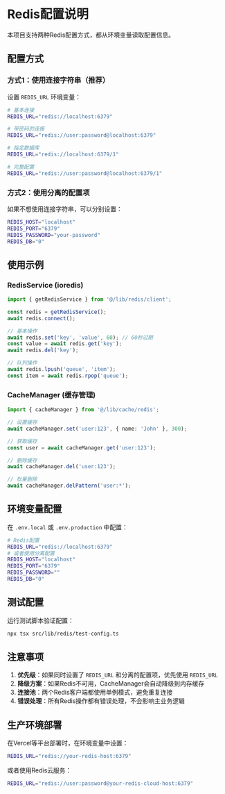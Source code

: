 # Redis配置说明

本项目支持两种Redis配置方式，都从环境变量读取配置信息。

## 配置方式

### 方式1：使用连接字符串（推荐）

设置 `REDIS_URL` 环境变量：

```bash
# 基本连接
REDIS_URL="redis://localhost:6379"

# 带密码的连接
REDIS_URL="redis://user:password@localhost:6379"

# 指定数据库
REDIS_URL="redis://localhost:6379/1"

# 完整配置
REDIS_URL="redis://user:password@localhost:6379/1"
```

### 方式2：使用分离的配置项

如果不想使用连接字符串，可以分别设置：

```bash
REDIS_HOST="localhost"
REDIS_PORT="6379"
REDIS_PASSWORD="your-password"
REDIS_DB="0"
```

## 使用示例

### RedisService (ioredis)

```typescript
import { getRedisService } from '@/lib/redis/client';

const redis = getRedisService();
await redis.connect();

// 基本操作
await redis.set('key', 'value', 60); // 60秒过期
const value = await redis.get('key');
await redis.del('key');

// 队列操作
await redis.lpush('queue', 'item');
const item = await redis.rpop('queue');
```

### CacheManager (缓存管理)

```typescript
import { cacheManager } from '@/lib/cache/redis';

// 设置缓存
await cacheManager.set('user:123', { name: 'John' }, 300);

// 获取缓存
const user = await cacheManager.get('user:123');

// 删除缓存
await cacheManager.del('user:123');

// 批量删除
await cacheManager.delPattern('user:*');
```

## 环境变量配置

在 `.env.local` 或 `.env.production` 中配置：

```bash
# Redis配置
REDIS_URL="redis://localhost:6379"
# 或者使用分离配置
REDIS_HOST="localhost"
REDIS_PORT="6379"
REDIS_PASSWORD=""
REDIS_DB="0"
```

## 测试配置

运行测试脚本验证配置：

```bash
npx tsx src/lib/redis/test-config.ts
```

## 注意事项

1. **优先级**：如果同时设置了 `REDIS_URL` 和分离的配置项，优先使用 `REDIS_URL`
2. **降级方案**：如果Redis不可用，CacheManager会自动降级到内存缓存
3. **连接池**：两个Redis客户端都使用单例模式，避免重复连接
4. **错误处理**：所有Redis操作都有错误处理，不会影响主业务逻辑

## 生产环境部署

在Vercel等平台部署时，在环境变量中设置：

```bash
REDIS_URL="redis://your-redis-host:6379"
```

或者使用Redis云服务：

```bash
REDIS_URL="redis://user:password@your-redis-cloud-host:6379"
```
